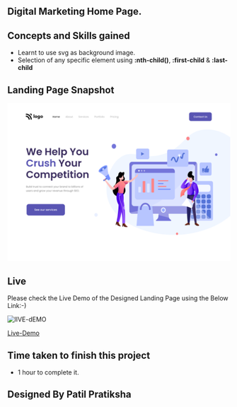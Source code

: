## Digital Marketing Home Page.

## Concepts and Skills gained

- Learnt to use svg as background image.
- Selection of any specific element using **:nth-child()**, **:first-child** & **:last-child**

## Landing Page Snapshot
![Snapshot](4.png)



## Live

Please check the Live Demo of the Designed Landing Page using the Below Link:-)

![lIVE-dEMO](https://img.shields.io/badge/Live_Demo-<COLOR>)

[Live-Demo](https://digital-marketing-homepg.netlify.app)

## Time taken to finish this project

-   1 hour to complete it.

## Designed By Patil Pratiksha
